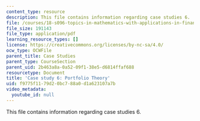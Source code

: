 ```yaml
---
content_type: resource
description: This file contains information regarding case studies 6.
file: /courses/18-s096-topics-in-mathematics-with-applications-in-finance-fall-2013/f9775f1179d20bc788a0d1a623107a7b_MIT18_S096F13_CaseStudy6.pdf
file_size: 191143
file_type: application/pdf
learning_resource_types: []
license: https://creativecommons.org/licenses/by-nc-sa/4.0/
ocw_type: OCWFile
parent_title: Case Studies
parent_type: CourseSection
parent_uid: 2b463a8a-0a52-09f1-38e5-d6814ffaf688
resourcetype: Document
title: 'Case study 6: Portfolio Theory'
uid: f9775f11-79d2-0bc7-88a0-d1a623107a7b
video_metadata:
  youtube_id: null
---
```

This file contains information regarding case studies 6.